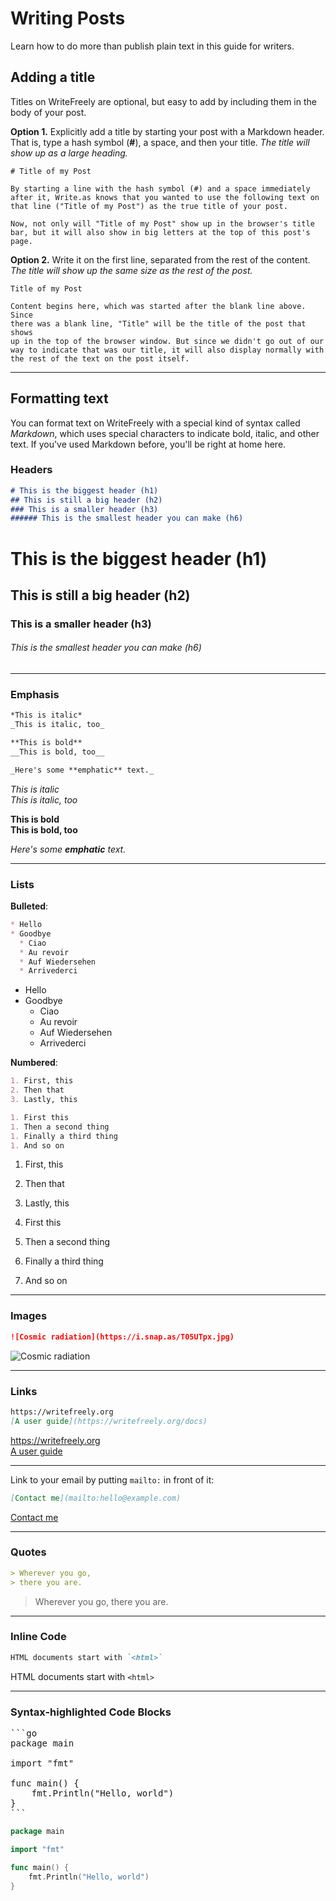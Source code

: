 # Writing Posts

Learn how to do more than publish plain text in this guide for writers.

## Adding a title

Titles on WriteFreely are optional, but easy to add by including them in the body of your post.

**Option 1.** Explicitly add a title by starting your post with a Markdown header. That is, type a hash symbol (**#**), a space, and then your title. _The title will show up as a large heading._

```text
# Title of my Post

By starting a line with the hash symbol (#) and a space immediately
after it, Write.as knows that you wanted to use the following text on
that line ("Title of my Post") as the true title of your post.

Now, not only will "Title of my Post" show up in the browser's title 
bar, but it will also show in big letters at the top of this post's page.
```

**Option 2.** Write it on the first line, separated from the rest of the content. _The title will show up the same size as the rest of the post._

```text
Title of my Post

Content begins here, which was started after the blank line above. Since
there was a blank line, "Title" will be the title of the post that shows
up in the top of the browser window. But since we didn't go out of our
way to indicate that was our title, it will also display normally with
the rest of the text on the post itself.
```

---

## Formatting text

You can format text on WriteFreely with a special kind of syntax called _Markdown_, which uses special characters to indicate bold, italic, and other text. If you've used Markdown before, you'll be right at home here.

### Headers
```markdown
# This is the biggest header (h1)
## This is still a big header (h2)
### This is a smaller header (h3)
###### This is the smallest header you can make (h6)
```

# This is the biggest header (h1)
## This is still a big header (h2)
### This is a smaller header (h3)
###### This is the smallest header you can make (h6)

---

### Emphasis
```markdown
*This is italic*
_This is italic, too_

**This is bold**
__This is bold, too__

_Here's some **emphatic** text._
```

*This is italic*<br>
_This is italic, too_

**This is bold**<br>
__This is bold, too__

_Here's some **emphatic** text._

---

### Lists

**Bulleted**:
```markdown
* Hello
* Goodbye
  * Ciao
  * Au revoir
  * Auf Wiedersehen 
  * Arrivederci
```
* Hello
* Goodbye
  * Ciao
  * Au revoir
  * Auf Wiedersehen 
  * Arrivederci

**Numbered**:
```markdown
1. First, this
2. Then that
3. Lastly, this

1. First this
1. Then a second thing
1. Finally a third thing
1. And so on
```

1. First, this
2. Then that
3. Lastly, this

1. First this
1. Then a second thing
1. Finally a third thing
1. And so on

---

### Images
```markdown
![Cosmic radiation](https://i.snap.as/T05UTpx.jpg)
```

![Cosmic radiation](https://i.snap.as/T05UTpx.jpg)

---

### Links

```markdown
https://writefreely.org
[A user guide](https://writefreely.org/docs)
```
https://writefreely.org<br>
[A user guide](https://writefreely.org/docs)

---

Link to your email by putting `mailto:` in front of it:

```markdown
[Contact me](mailto:hello@example.com)
```

[Contact me](mailto:hello@example.com)

---

### Quotes

```markdown
> Wherever you go,
> there you are.
```

> Wherever you go,
> there you are.

---

### Inline Code

```markdown
HTML documents start with `<html>`
```

HTML documents start with `<html>`

---

### Syntax-highlighted Code Blocks

<pre>```go
package main

import "fmt"

func main() {
	fmt.Println("Hello, world")
}
```</pre>

```go
package main

import "fmt"

func main() {
	fmt.Println("Hello, world")
}
```
